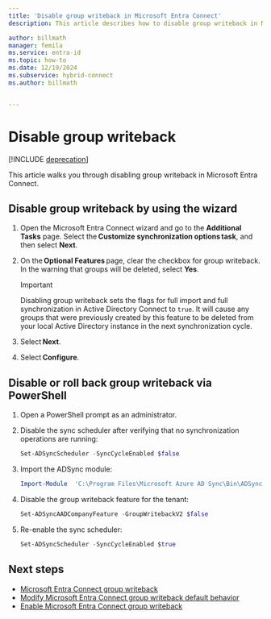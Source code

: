 ```yaml
---
title: 'Disable group writeback in Microsoft Entra Connect'
description: This article describes how to disable group writeback in Microsoft Entra Connect by using the wizard and PowerShell.

author: billmath
manager: femila
ms.service: entra-id
ms.topic: how-to
ms.date: 12/19/2024
ms.subservice: hybrid-connect
ms.author: billmath


---
```


# Disable group writeback 

[!INCLUDE [deprecation](~/includes/gwb-v2-deprecation.md)]

This article walks you through disabling group writeback in Microsoft Entra Connect. 

## Disable group writeback by using the wizard

1. Open the Microsoft Entra Connect wizard and go to the **Additional Tasks** page. Select the **Customize synchronization options task**, and then select **Next**. 
2. On the **Optional Features** page, clear the checkbox for group writeback. In the warning that groups will be deleted, select **Yes**. 
 
   > [!IMPORTANT] 
   > Disabling group writeback sets the flags for full import and full synchronization in Active Directory Connect to `true`. It will cause any groups that were previously created by this feature to be deleted from your local Active Directory instance in the next synchronization cycle. 

3. Select **Next**. 
4. Select **Configure**. 


## Disable or roll back group writeback via PowerShell 

1. Open a PowerShell prompt as an administrator. 
2. Disable the sync scheduler after verifying that no synchronization operations are running:

   ``` PowerShell 
   Set-ADSyncScheduler -SyncCycleEnabled $false  
   ``` 
3. Import the ADSync module: 

   ``` PowerShell 
   Import-Module  'C:\Program Files\Microsoft Azure AD Sync\Bin\ADSync\ADSync.psd1' 
   ``` 
4. Disable the group writeback feature for the tenant: 

   ``` PowerShell 
   Set-ADSyncAADCompanyFeature -GroupWritebackV2 $false 
   ``` 
5. Re-enable the sync scheduler:

   ``` PowerShell 
   Set-ADSyncScheduler -SyncCycleEnabled $true  
   ``` 


## Next steps 

- [Microsoft Entra Connect group writeback](how-to-connect-group-writeback-v2.md) 
- [Modify Microsoft Entra Connect group writeback default behavior](how-to-connect-modify-group-writeback.md) 
- [Enable Microsoft Entra Connect group writeback](how-to-connect-group-writeback-enable.md) 
 
